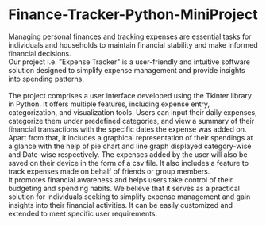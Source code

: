 # Finance-Tracker-Python-MiniProject
Managing personal finances and tracking expenses are essential tasks for
individuals and households to maintain financial stability and make informed financial
decisions.
<br>
 Our project i.e. ”Expense Tracker" is a user-friendly and intuitive software
solution designed to simplify expense management and provide insights into spending
patterns.
</br>
<br>
The project comprises a user interface developed using the Tkinter library in Python.
It offers multiple features, including expense entry, categorization, and visualization tools.
Users can input their daily expenses, categorize them under predefined categories, and
view a summary of their financial transactions with the specific dates the expense was
added on. Apart from that, it includes a graphical representation of their spendings at a
glance with the help of pie chart and line graph displayed category-wise and Date-wise
respectively. The expenses added by the user will also be saved on their device in the form
of a csv file. It also includes a feature to track expenses made on behalf of friends or group
members.
</br>
It promotes financial awareness and helps users take control of their budgeting and
spending habits. We believe that it serves as a practical solution for individuals seeking to
simplify expense management and gain insights into their financial activities. It can be
easily customized and extended to meet specific user requirements.
